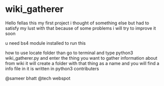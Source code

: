 # wiki_gatherer

Hello fellas this my first project i thought of something else but had to satisfy my lust with that because of some problems i will try to improve it soon 

u need bs4 module installed to run this

how to use
locate folder 
than go to terminal and type python3 wiki_gatherer.py
and enter the thing you want to gather information about from wiki it will create a folder with that thing as a name and you will find a info file in   it is written in python3
contributers

@sameer bhatt
@tech webspot

